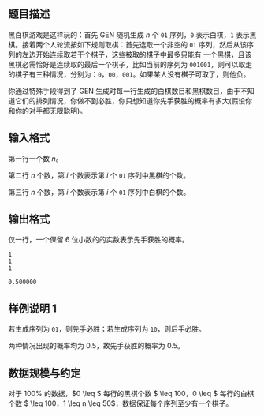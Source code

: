 ## 题目描述

黑白棋游戏是这样玩的：首先 GEN 随机生成 $n$ 个 `01` 序列，`0` 表示白棋，`1` 表示黑棋。接着两个人轮流按如下规则取棋：首先选取一个非空的 `01` 序列，然后从该序列的左边开始连续取若干个棋子，这些被取的棋子中最多只能有 一个黑棋，且该黑棋必需恰好是连续取的最后一个棋子，比如当前的序列为 `001001`，则可以取走的棋子有三种情况，分别为：`0`，`00`，`001`。如果某人没有棋子可取了，则他负。

你通过特殊手段得到了 GEN 生成时每一行生成的白棋数目和黑棋数目，由于不知道它们的排列情况，你做不到必胜，你只想知道你先手获胜的概率有多大(假设你和你的对手都无限聪明)。

## 输入格式

第一行一个数 $n$。

第二行 $n$ 个数，第 $i$ 个数表示第 $i$ 个 `01` 序列中黑棋的个数。

第三行 $n$ 个数，第 $i$ 个数表示第 $i$ 个 `01` 序列中白棋的个数。

## 输出格式

仅一行，一个保留 $6$ 位小数的的实数表示先手获胜的概率。

```input1
1
1
1
```
```output1
0.500000
```
## 样例说明 1

若生成序列为 `01`，则先手必胜；若生成序列为 `10`，则后手必胜。

两种情况出现的概率均为 $0.5$，故先手获胜的概率为 $0.5$。

## 数据规模与约定

对于 $100\%$ 的数据，$0 \leq  $ 每行的黑棋个数 $ \leq 100$，$0 \leq  $ 每行的白棋个数 $ \leq 100$，$1 \leq n \leq 50$，数据保证每个序列至少有一个棋子。